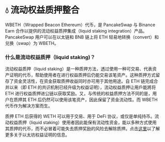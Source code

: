 # 💧 流动权益质押整合

WBETH（Wrapped Beacon Ethereum）代币，是 PancakeSwap 与 Binance Earn 合作以提供的流动权益质押集成（liquid staking integration）产品。PancakeSwap 用户可以在以太链和 BNB 链上将 ETH 轻易地转换（convert）和兑换（swap）为 WBETH。

### 什么是流动权益质押（liquid staking)？

流动权益质押（liquid staking）是一种质押方法，透过使用一种可交易、代表资产证明的代币，帮助使用者在进行权益质押后仍能交易该笔资产。这种质押方式留存了资金灵活性，在资金获取质押收益同时亦可用于其他用途。自 ETH 链完成合并以来（即 ETH 的共识机制已经升级为权益证明），流动权益质押让用戶能將将 ETH 进行权益质押进公链以获取奖励。又，与传统的权益质押方法不同的是，用户在质押其 ETH 后仍然可以使用该笔资产，因此保留了资金流动性。而 WBETH 代币作为解决方案而生。

质押 ETH 后获得的 WETH 可以用于交易、用于 DeFi 协议，或仅是单纯持币。流动权益质押（liquid staking）使用者因此能保有流动性资金，能以多种方式使用其质押的代币，而不必冒着可能失去质押奖励的风险去解除质押。点击[这里](https://academy.binance.com/zh/articles/what-is-ethereum-2-0-and-why-does-it-matter)以了解更多关于以太坊权益证明的信息。
